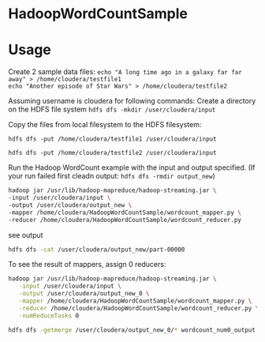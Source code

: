 # HadoopWordCountSample
# Usage
Create 2 sample data files:
`echo "A long time ago in a galaxy far far away" > /home/cloudera/testfile1`   
`echo "Another episode of Star Wars" > /home/cloudera/testfile2`   

Assuming username is cloudera for following commands:
Create a directory on the HDFS file system
`hdfs dfs -mkdir /user/cloudera/input` 

Copy the files from local filesystem to the HDFS filesystem:
```
hdfs dfs -put /home/cloudera/testfile1 /user/cloudera/input
```
```
hdfs dfs -put /home/cloudera/testfile2 /user/cloudera/input
```   

Run the Hadoop WordCount example with the input and output specified.
(If your run failed first cleadn output: `hdfs dfs -rmdir output_new`)   
```bash
hadoop jar /usr/lib/hadoop-mapreduce/hadoop-streaming.jar \
-input /user/cloudera/input \   
-output /user/cloudera/output_new \   
-mapper /home/cloudera/HadoopWordCountSample/wordcount_mapper.py \   
-reducer /home/cloudera/HadoopWordCountSample/wordcount_reducer.py
```  

see output
```bash
hdfs dfs -cat /user/cloudera/output_new/part-00000
```

To see the result of mappers, assign 0 reducers:
```bash
hadoop jar /usr/lib/hadoop-mapreduce/hadoop-streaming.jar \
   -input /user/cloudera/input \
   -output /user/cloudera/output_new_0 \
   -mapper /home/cloudera/HadoopWordCountSample/wordcount_mapper.py \
   -reducer /home/cloudera/HadoopWordCountSample/wordcount_reducer.py \
   -numReduceTasks 0
```
```bash
hdfs dfs -getmerge /user/cloudera/output_new_0/* wordcount_num0_output.txt 
```
